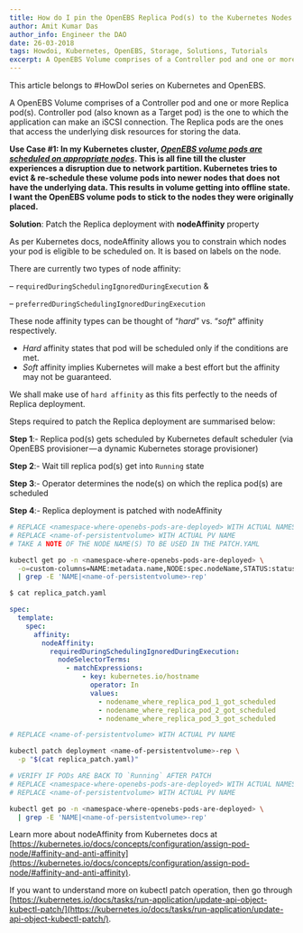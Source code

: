 ```yaml
---
title: How do I pin the OpenEBS Replica Pod(s) to the Kubernetes Nodes where they were scheduled?
author: Amit Kumar Das
author_info: Engineer the DAO
date: 26-03-2018
tags: Howdoi, Kubernetes, OpenEBS, Storage, Solutions, Tutorials
excerpt: A OpenEBS Volume comprises of a Controller pod and one or more Replica pod(s). Controller pod (also known as a Target pod) is the one to which the application can make an iSCSI connection.
---
```


This article belongs to #HowDoI series on Kubernetes and OpenEBS.

A OpenEBS Volume comprises of a Controller pod and one or more Replica pod(s). Controller pod (also known as a Target pod) is the one to which the application can make an iSCSI connection. The Replica pods are the ones that access the underlying disk resources for storing the data.

**Use Case #1: In my Kubernetes cluster, [_OpenEBS volume pods are scheduled on appropriate nodes_](https://blog.openebs.io/how-do-i-configure-openebs-to-use-storage-on-specific-kubernetes-nodes-361e3e842a78). This is all fine till the cluster experiences a disruption due to network partition. Kubernetes tries to evict & re-schedule these volume pods into newer nodes that does not have the underlying data. This results in volume getting into offline state. I want the OpenEBS volume pods to stick to the nodes they were originally placed.**

**Solution**: Patch the Replica deployment with **nodeAffinity** property

As per Kubernetes docs, nodeAffinity allows you to constrain which nodes your pod is eligible to be scheduled on. It is based on labels on the node.

There are currently two types of node affinity:

– `requiredDuringSchedulingIgnoredDuringExecution` &

– `preferredDuringSchedulingIgnoredDuringExecution`

These node affinity types can be thought of “_hard_” vs. “_soft_” affinity respectively.

- _Hard_ affinity states that pod will be scheduled only if the conditions are met.
- _Soft_ affinity implies Kubernetes will make a best effort but the affinity may not be guaranteed.

We shall make use of `hard affinity` as this fits perfectly to the needs of Replica deployment.

Steps required to patch the Replica deployment are summarised below:

**Step 1**:- Replica pod(s) gets scheduled by Kubernetes default scheduler (via OpenEBS provisioner — a dynamic Kubernetes storage provisioner)

**Step 2**:- Wait till replica pod(s) get into `Running` state

**Step 3**:- Operator determines the node(s) on which the replica pod(s) are scheduled

**Step 4**:- Replica deployment is patched with nodeAffinity

```bash
# REPLACE <namespace-where-openebs-pods-are-deployed> WITH ACTUAL NAMESPACE
# REPLACE <name-of-persistentvolume> WITH ACTUAL PV NAME
# TAKE A NOTE OF THE NODE NAME(S) TO BE USED IN THE PATCH.YAML

kubectl get po -n <namespace-where-openebs-pods-are-deployed> \
  -o=custom-columns=NAME:metadata.name,NODE:spec.nodeName,STATUS:status.phase \
  | grep -E 'NAME|<name-of-persistentvolume>-rep'
```

```bash
$ cat replica_patch.yaml
```

```yaml
spec:
  template:
    spec:
      affinity:
        nodeAffinity:
          requiredDuringSchedulingIgnoredDuringExecution:
            nodeSelectorTerms:
              - matchExpressions:
                  - key: kubernetes.io/hostname
                    operator: In
                    values:
                      - nodename_where_replica_pod_1_got_scheduled
                      - nodename_where_replica_pod_2_got_scheduled
                      - nodename_where_replica_pod_3_got_scheduled
```

```bash
# REPLACE <name-of-persistentvolume> WITH ACTUAL PV NAME

kubectl patch deployment <name-of-persistentvolume>-rep \
  -p "$(cat replica_patch.yaml)"
```

```bash
# VERIFY IF PODs ARE BACK TO `Running` AFTER PATCH
# REPLACE <namespace-where-openebs-pods-are-deployed> WITH ACTUAL NAMESPACE
# REPLACE <name-of-persistentvolume> WITH ACTUAL PV NAME

kubectl get po -n <namespace-where-openebs-pods-are-deployed> \
  | grep -E 'NAME|<name-of-persistentvolume>-rep'
```

Learn more about nodeAffinity from Kubernetes docs at [https://kubernetes.io/docs/concepts/configuration/assign-pod-node/#affinity-and-anti-affinity](https://kubernetes.io/docs/concepts/configuration/assign-pod-node/#affinity-and-anti-affinity).

If you want to understand more on kubectl patch operation, then go through [https://kubernetes.io/docs/tasks/run-application/update-api-object-kubectl-patch/](https://kubernetes.io/docs/tasks/run-application/update-api-object-kubectl-patch/).
